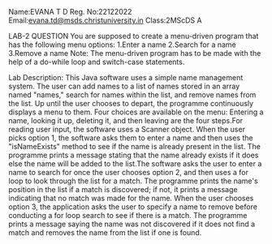 Name:EVANA T D
Reg. No:22122022
Email:evana.td@msds.christuniversity.in
Class:2MScDS A

LAB-2 QUESTION
You are supposed to create a menu-driven program that has the following menu options:
1.Enter a name
2.Search for a name
3.Remove a name
Note:
The menu-driven program has to be made with the help of a do-while loop and switch-case statements.


Lab Description:
This Java software uses a simple name management system. The user can add names to a list of names stored in an array named "names," search for names within the list, and remove names from the list. Up until the user chooses to depart, the programme continuously displays a menu to them. Four choices are available on the menu: Entering a name, looking it up, deleting it, and then leaving are the four steps.For reading user input, the software uses a Scanner object. When the user picks option 1, the software asks them to enter a name and then uses the "isNameExists" method to see if the name is already present in the list. The programme prints a message stating that the name already exists if it does else the name will be added to the list.The software asks the user to enter a name to search for once the user chooses option 2, and then uses a for loop to look through the list for a match. The programme prints the name's position in the list if a match is discovered; if not, it prints a message indicating that no match was made for the name. When the user chooses option 3, the application asks the user to specify a name to remove before conducting a for loop search to see if there is a match. The programme prints a message saying the name was not discovered if it does not find a match and removes the name from the list if one is found.



